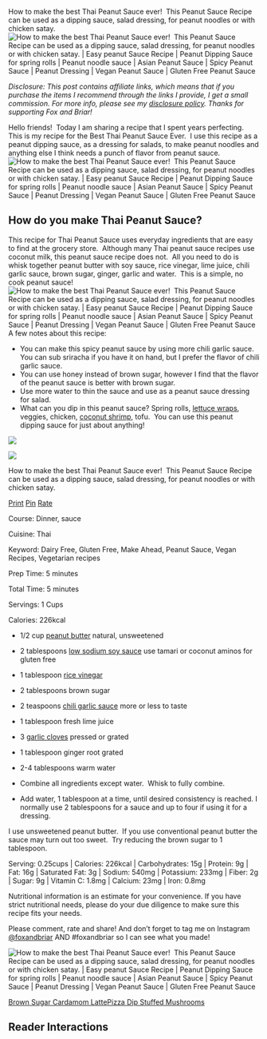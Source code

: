 How to make the best Thai Peanut Sauce ever!  This Peanut Sauce Recipe can be used as a dipping sauce, salad dressing, for peanut noodles or with chicken satay.  
![How to make the best Thai Peanut Sauce ever!  This Peanut Sauce Recipe can be used as a dipping sauce, salad dressing, for peanut noodles or with chicken satay. | Easy peanut Sauce Recipe | Peanut Dipping Sauce for spring rolls | Peanut noodle sauce | Asian Peanut Sauce | Spicy Peanut Sauce | Peanut Dressing | Vegan Peanut Sauce | Gluten Free Peanut Sauce ](https://www.foxandbriar.com/wp-content/uploads/2018/09/best-ever-peanut-sauce-4-of-5.jpg)

_Disclosure: This post contains affiliate links, which means that if you purchase the items I recommend through the links I provide, I get a small commission. For more info, please see my [disclosure policy](https://www.foxandbriar.com/disclosure/). Thanks for supporting Fox and Briar!_

Hello friends!  Today I am sharing a recipe that I spent years perfecting.  This is my recipe for the Best Thai Peanut Sauce Ever.  I use this recipe as a peanut dipping sauce, as a dressing for salads, to make peanut noodles and anything else I think needs a punch of flavor from peanut sauce.  
![How to make the best Thai Peanut Sauce ever!  This Peanut Sauce Recipe can be used as a dipping sauce, salad dressing, for peanut noodles or with chicken satay. | Easy peanut Sauce Recipe | Peanut Dipping Sauce for spring rolls | Peanut noodle sauce | Asian Peanut Sauce | Spicy Peanut Sauce | Peanut Dressing | Vegan Peanut Sauce | Gluten Free Peanut Sauce ](https://www.foxandbriar.com/wp-content/uploads/2018/09/best-ever-peanut-sauce-1-of-5.jpg)

## How do you make Thai Peanut Sauce?

This recipe for Thai Peanut Sauce uses everyday ingredients that are easy to find at the grocery store.  Although many Thai peanut sauce recipes use coconut milk, this peanut sauce recipe does not.  All you need to do is whisk together peanut butter with soy sauce, rice vinegar, lime juice, chili garlic sauce, brown sugar, ginger, garlic and water.  This is a simple, no cook peanut sauce!![How to make the best Thai Peanut Sauce ever!  This Peanut Sauce Recipe can be used as a dipping sauce, salad dressing, for peanut noodles or with chicken satay. | Easy peanut Sauce Recipe | Peanut Dipping Sauce for spring rolls | Peanut noodle sauce | Asian Peanut Sauce | Spicy Peanut Sauce | Peanut Dressing | Vegan Peanut Sauce | Gluten Free Peanut Sauce ](https://www.foxandbriar.com/wp-content/uploads/2018/09/best-ever-peanut-sauce-2-of-5.jpg)  
A few notes about this recipe:

-   You can make this spicy peanut sauce by using more chili garlic sauce.  You can sub sriracha if you have it on hand, but I prefer the flavor of chili garlic sauce.
-   You can use honey instead of brown sugar, however I find that the flavor of the peanut sauce is better with brown sugar.
-   Use more water to thin the sauce and use as a peanut sauce dressing for salad.
-   What can you dip in this peanut sauce? Spring rolls, [lettuce wraps](https://www.foxandbriar.com/ginger-peanut-lettuce-wraps/), veggies, chicken, [coconut shrimp](https://www.foxandbriar.com/make-best-baked-coconut-shrimp/), tofu.  You can use this peanut dipping sauce for just about anything!

![](https://www.foxandbriar.com/wp-content/uploads/2018/09/best-ever-peanut-sauce-3-of-5.jpg)

![](https://www.foxandbriar.com/wp-content/uploads/2018/09/best-ever-peanut-sauce-3-of-5-270x270.jpg)

How to make the best Thai Peanut Sauce ever!  This Peanut Sauce Recipe can be used as a dipping sauce, salad dressing, for peanut noodles or with chicken satay.

[Print](https://www.foxandbriar.com/wprm_print/6889) [Pin](https://www.pinterest.com/pin/create/bookmarklet/?url=https%3A%2F%2Fwww.foxandbriar.com%2Fthe-best-thai-peanut-sauce-recipe%2F&media=https%3A%2F%2Fwww.foxandbriar.com%2Fwp-content%2Fuploads%2F2018%2F09%2Fbest-ever-peanut-sauce-3-of-5.jpg&description=Best+Ever+Thai+Peanut+Sauce+Recipe&is_video=false) [Rate](https://www.foxandbriar.com/the-best-thai-peanut-sauce-recipe/#commentform)

Course: Dinner, sauce

Cuisine: Thai

Keyword: Dairy Free, Gluten Free, Make Ahead, Peanut Sauce, Vegan Recipes, Vegetarian recipes

Prep Time: 5 minutes

Total Time: 5 minutes

Servings: 1 Cups

Calories: 226kcal

-   1/2 cup [peanut butter](https://www.foxandbriar.com/best-easiest-homemade-peanut-butter/) natural, unsweetened
-   2 tablespoons [low sodium soy sauce](https://amzn.to/2CDjCGO) use tamari or coconut aminos for gluten free
-   1 tablespoon [rice vinegar](https://amzn.to/2QiCmOM)
-   2 tablespoons brown sugar
-   2 teaspoons [chili garlic sauce](https://amzn.to/2oSjklG) more or less to taste
-   1 tablespoon fresh lime juice
-   3 [garlic cloves](https://www.foxandbriar.com/tag/garlic/) pressed or grated
-   1 tablespoon ginger root grated
-   2-4 tablespoons warm water

-   Combine all ingredients except water.  Whisk to fully combine.
    
-   Add water, 1 tablespoon at a time, until desired consistency is reached. I normally use 2 tablespoons for a sauce and up to four if using it for a dressing. 
    

I use unsweetened peanut butter.  If you use conventional peanut butter the sauce may turn out too sweet.  Try reducing the brown sugar to 1 tablespoon.

Serving: 0.25cups | Calories: 226kcal | Carbohydrates: 15g | Protein: 9g | Fat: 16g | Saturated Fat: 3g | Sodium: 540mg | Potassium: 233mg | Fiber: 2g | Sugar: 9g | Vitamin C: 1.8mg | Calcium: 23mg | Iron: 0.8mg

Nutritional information is an estimate for your convenience. If you have strict nutritional needs, please do your due diligence to make sure this recipe fits your needs.

Please comment, rate and share! And don’t forget to tag me on Instagram [@foxandbriar](https://www.instagram.com/foxandbriar) AND #foxandbriar so I can see what you made!

![How to make the best Thai Peanut Sauce ever!  This Peanut Sauce Recipe can be used as a dipping sauce, salad dressing, for peanut noodles or with chicken satay. | Easy peanut Sauce Recipe | Peanut Dipping Sauce for spring rolls | Peanut noodle sauce | Asian Peanut Sauce | Spicy Peanut Sauce | Peanut Dressing | Vegan Peanut Sauce | Gluten Free Peanut Sauce ](https://www.foxandbriar.com/wp-content/uploads/2018/09/best-ever-peanut-sauce-5-of-5.jpg)

[Brown Sugar Cardamom Latte](https://www.foxandbriar.com/brown-sugar-cardamom-latte/)[Pizza Dip Stuffed Mushrooms](https://www.foxandbriar.com/pizza-dip-stuffed-mushrooms/)

## Reader Interactions